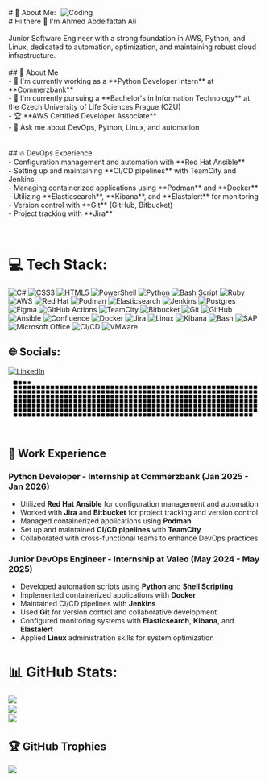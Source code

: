 <img align="right" alt="Coding" width="400" src="https://media.giphy.com/media/78XCFBGOlS6keY1Bil/giphy.gif?cid=ecf05e47z7aad99mhr6502zkyacefmnmvwiurx9aotv5bpos&ep=v1_gifs_search&rid=giphy.gif&ct=g">
# 💫 About Me:
# Hi there 👋 I'm Ahmed Abdelfattah Ali<br><br>Junior Software Engineer with a strong foundation in AWS, Python, and Linux, dedicated to automation, optimization, and maintaining robust cloud infrastructure.<br><br>## 🚀 About Me<br>- 🔭 I'm currently working as a **Python Developer Intern** at **Commerzbank**<br>- 🌱 I'm currently pursuing a **Bachelor's in Information Technology** at the Czech University of Life Sciences Prague (CZU)<br>- 🏆 **AWS Certified Developer Associate**<br>- 💬 Ask me about DevOps, Python, Linux, and automation<br><br><br>## 🔥 DevOps Experience<br>- Configuration management and automation with **Red Hat Ansible**<br>- Setting up and maintaining **CI/CD pipelines** with TeamCity and Jenkins<br>- Managing containerized applications using **Podman** and **Docker**<br>- Utilizing **Elasticsearch**, **Kibana**, and **Elastalert** for monitoring<br>- Version control with **Git** (GitHub, Bitbucket)<br>- Project tracking with **Jira**<br><br><br>

# 💻 Tech Stack:
![C#](https://img.shields.io/badge/c%23-%23239120.svg?style=for-the-badge&logo=csharp&logoColor=white) ![CSS3](https://img.shields.io/badge/css3-%231572B6.svg?style=for-the-badge&logo=css3&logoColor=white) ![HTML5](https://img.shields.io/badge/html5-%23E34F26.svg?style=for-the-badge&logo=html5&logoColor=white) ![PowerShell](https://img.shields.io/badge/PowerShell-%235391FE.svg?style=for-the-badge&logo=powershell&logoColor=white) ![Python](https://img.shields.io/badge/python-3670A0?style=for-the-badge&logo=python&logoColor=ffdd54) ![Bash Script](https://img.shields.io/badge/bash_script-%23121011.svg?style=for-the-badge&logo=gnu-bash&logoColor=white) ![Ruby](https://img.shields.io/badge/ruby-%23CC342D.svg?style=for-the-badge&logo=ruby&logoColor=white) ![AWS](https://img.shields.io/badge/AWS-%23FF9900.svg?style=for-the-badge&logo=amazon-aws&logoColor=white) ![Red Hat](https://img.shields.io/badge/Red%20Hat-EE0000?style=for-the-badge&logo=redhat&logoColor=white) ![Podman](https://img.shields.io/badge/Podman-892CA0?style=for-the-badge&logo=podman&logoColor=white) ![Elasticsearch](https://img.shields.io/badge/elasticsearch-%230377CC.svg?style=for-the-badge&logo=elasticsearch&logoColor=white) ![Jenkins](https://img.shields.io/badge/jenkins-%232C5263.svg?style=for-the-badge&logo=jenkins&logoColor=white) ![Postgres](https://img.shields.io/badge/postgres-%23316192.svg?style=for-the-badge&logo=postgresql&logoColor=white) ![Figma](https://img.shields.io/badge/figma-%23F24E1E.svg?style=for-the-badge&logo=figma&logoColor=white) ![GitHub Actions](https://img.shields.io/badge/github%20actions-%232671E5.svg?style=for-the-badge&logo=githubactions&logoColor=white) ![TeamCity](https://img.shields.io/badge/teamcity-000000.svg?style=for-the-badge&logo=teamcity&logoColor=white) ![Bitbucket](https://img.shields.io/badge/bitbucket-%230047B3.svg?style=for-the-badge&logo=bitbucket&logoColor=white) ![Git](https://img.shields.io/badge/git-%23F05033.svg?style=for-the-badge&logo=git&logoColor=white) ![GitHub](https://img.shields.io/badge/github-%23121011.svg?style=for-the-badge&logo=github&logoColor=white) ![Ansible](https://img.shields.io/badge/ansible-%231A1918.svg?style=for-the-badge&logo=ansible&logoColor=white) ![Confluence](https://img.shields.io/badge/confluence-%23172BF4.svg?style=for-the-badge&logo=confluence&logoColor=white) ![Docker](https://img.shields.io/badge/docker-%230db7ed.svg?style=for-the-badge&logo=docker&logoColor=white) ![Jira](https://img.shields.io/badge/jira-%230A0FFF.svg?style=for-the-badge&logo=jira&logoColor=white) ![Linux](https://img.shields.io/badge/Linux-FCC624?style=for-the-badge&logo=linux&logoColor=black) ![Kibana](https://img.shields.io/badge/Kibana-005571?style=for-the-badge&logo=Kibana&logoColor=white) ![Bash](https://img.shields.io/badge/Bash-4EAA25?style=for-the-badge&logo=gnu-bash&logoColor=white) ![SAP](https://img.shields.io/badge/SAP-0FAAFF?style=for-the-badge&logo=sap&logoColor=white) ![Microsoft Office](https://img.shields.io/badge/Microsoft_Office-D83B01?style=for-the-badge&logo=microsoft-office&logoColor=white) ![CI/CD](https://img.shields.io/badge/CI/CD-2088FF?style=for-the-badge&logo=github-actions&logoColor=white) ![VMware](https://img.shields.io/badge/VMware-607078?style=for-the-badge&logo=vmware&logoColor=white)

## 🌐 Socials:
[![LinkedIn](https://img.shields.io/badge/LinkedIn-%230077B5.svg?logo=linkedin&logoColor=white)](https://linkedin.com/in/www.linkedin.com/in/ahmed-546498268) 
<picture>
   <img alt="github-snake" src="https://raw.githubusercontent.com/Ahmed-tantawy/Ahmed-tantawy/output/github-snake.svg" />
  <source media="(prefers-color-scheme: dark)" srcset="https://raw.githubusercontent.com/Ahmed-tantawy/Ahmed-tantawy/output/github-snake-dark.svg" />
  <source media="(prefers-color-scheme: light)" srcset="https://raw.githubusercontent.com/Ahmed-tantawy/Ahmed-tantawy/output/github-snake.svg" />
</picture>

## 💼 Work Experience

### Python Developer - Internship at Commerzbank (Jan 2025 - Jan 2026)
- Utilized **Red Hat Ansible** for configuration management and automation
- Worked with **Jira** and **Bitbucket** for project tracking and version control
- Managed containerized applications using **Podman**
- Set up and maintained **CI/CD pipelines** with **TeamCity**
- Collaborated with cross-functional teams to enhance DevOps practices

### Junior DevOps Engineer - Internship at Valeo (May 2024 - May 2025)
- Developed automation scripts using **Python** and **Shell Scripting**
- Implemented containerized applications with **Docker**
- Maintained CI/CD pipelines with **Jenkins**
- Used **Git** for version control and collaborative development
- Configured monitoring systems with **Elasticsearch**, **Kibana**, and **Elastalert**
- Applied **Linux** administration skills for system optimization





# 📊 GitHub Stats:
![](https://nirzak-streak-stats.vercel.app/?user=Ahmed-tantawy&theme=radical&hide_border=false)<br/>
![](https://github-readme-stats.vercel.app/api?username=Ahmed-tantawy&theme=radical&hide_border=false&include_all_commits=true&count_private=true)<br/>
![](https://github-readme-stats.vercel.app/api/top-langs/?username=Ahmed-tantawy&theme=radical&hide_border=false&include_all_commits=true&count_private=true&layout=compact)

## 🏆 GitHub Trophies
![](https://github-profile-trophy.vercel.app/?username=Ahmed-tantawy&theme=tokyonight&no-frame=false&no-bg=true&margin-w=4)



